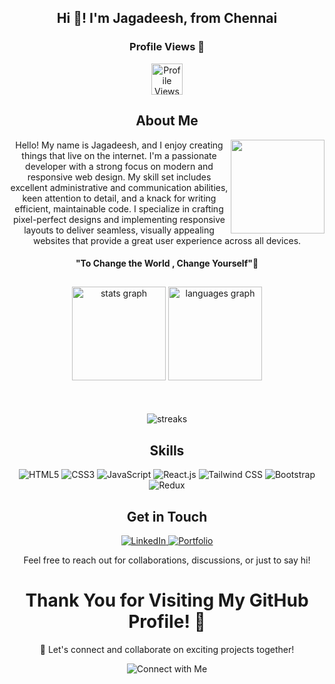 <h2 align="center">Hi 👋! I'm Jagadeesh, from Chennai</h2> 



###

<div align="center">

<h3>Profile Views 👀 </h3>  <img src="https://profile-counter.glitch.me/jagadeeshm2002/count.svg" height="50" alt="Profile Views"  />


<h2 align="center">About Me</h2>
<img align="right" height="150" src="https://media1.tenor.com/m/HlaZrmo3AygAAAAC/one-piece-luffy.gif"  />

<p align="center">
 Hello! My name is Jagadeesh, and I enjoy creating things that live on the internet. I'm a passionate developer with a strong focus on modern and responsive web design. My skill set includes excellent administrative and communication abilities, keen attention to detail, and a knack for writing efficient, maintainable code. I specialize in crafting pixel-perfect designs and implementing responsive layouts to deliver seamless, visually appealing websites that provide a great user experience across all devices.
</p>
  <h4 align="center">"To Change the World , Change Yourself"🌟</h4>
</div>

##
##

<div align="center">

  <img src="https://github-readme-stats.vercel.app/api?username=jagadeeshm2002&show_icons=true&hide_title=true&hide_border=true&count_private=true&theme=material-palenight" height="150" alt="stats graph"/>
  <img src="https://github-readme-stats.vercel.app/api/top-langs/?username=jagadeeshm2002&layout=compact&theme=radical" height="150" alt="languages graph"  />
</div>
<div align="center" style="margin-top: 50">
  <img src='https://github-readme-streak-stats.herokuapp.com/?user=jagadeeshm2002&theme=midnight-purple' alt='streaks'/>
</div>

##


<h2 align="center">Skills</h2>

<p align="center">
  <img src="https://img.shields.io/badge/HTML5-%23E34F26.svg?&style=for-the-badge&logo=html5&logoColor=white" alt="HTML5">
  <img src="https://img.shields.io/badge/CSS3-%231572B6.svg?&style=for-the-badge&logo=css3&logoColor=white" alt="CSS3">
  <img src="https://img.shields.io/badge/JavaScript-%23323330.svg?&style=for-the-badge&logo=javascript&logoColor=%23F7DF1E" alt="JavaScript">
  <img src="https://img.shields.io/badge/React-%2361DAFB.svg?&style=for-the-badge&logo=react&logoColor=white" alt="React.js">
  <img src="https://img.shields.io/badge/Tailwind_CSS-%2338B2AC.svg?&style=for-the-badge&logo=tailwind-css&logoColor=white" alt="Tailwind CSS">
  <img src="https://img.shields.io/badge/Bootstrap-%23563D7C.svg?&style=for-the-badge&logo=bootstrap&logoColor=white" alt="Bootstrap">
  <img src="https://img.shields.io/badge/Redux-%23764ABC.svg?&style=for-the-badge&logo=redux&logoColor=white" alt="Redux">


</p>

<h2 align="center">Get in Touch</h2>

<p align="center">
  <a href="https://www.linkedin.com/in/jagadeesh2002/" target="_blank">
    <img src="https://img.shields.io/badge/LinkedIn-%230077B5.svg?&style=for-the-badge&logo=linkedin&logoColor=white" alt="LinkedIn">
  </a>
  <a href="https://jagadeeshm-portfolio.vercel.app/" target="_blank">
    <img src="https://img.shields.io/badge/Portfolio-%2312100E.svg?&style=for-the-badge&logo=dev.to&logoColor=white" alt="Portfolio">
  </a>
</p>

<p align="center">
  Feel free to reach out for collaborations, discussions, or just to say hi!
</p>

###

<h1 align='center' >Thank You for Visiting My GitHub Profile! 👋</h1>

<p align="center">
  🚀 Let's connect and collaborate on exciting projects together!
</p>

<p align="center">
  <img src="https://img.shields.io/badge/Connect%20with%20Me-%2312100E.svg?&style=for-the-badge&logo=dev.to&logoColor=white" alt="Connect with Me">
</p>

###
